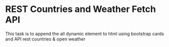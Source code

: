 # REST Countries and Weather Fetch API
This task is to append the all dynamic element to html using bootstrap cards and API rest countries & open weather 
